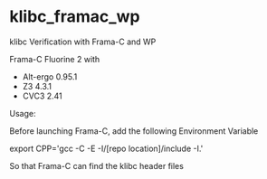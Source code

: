 klibc_framac_wp
===============

klibc Verification with Frama-C and WP

Frama-C Fluorine 2 with
- Alt-ergo 0.95.1
- Z3 4.3.1
- CVC3 2.41

Usage:

Before launching Frama-C, add the following Environment Variable

  export CPP='gcc -C -E -I/[repo location]/include -I.'

So that Frama-C can find the klibc header files
